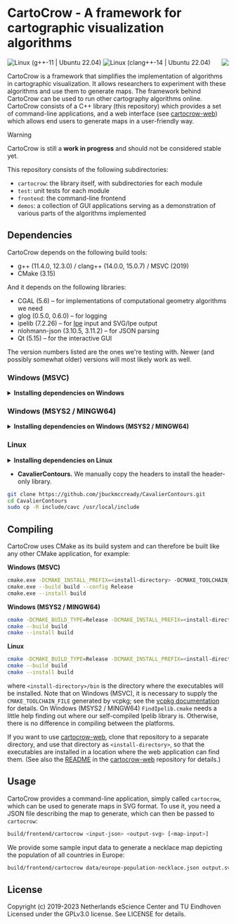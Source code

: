 # CartoCrow - A framework for cartographic visualization algorithms

<img align="right" src="https://user-images.githubusercontent.com/7533280/122964753-ddca4b00-d387-11eb-8320-7ba7bbb7e496.png">

![Linux (g++-11 | Ubuntu 22.04)](https://github.com/tue-alga/cartocrow/workflows/Linux%20(g++-11%20|%20Ubuntu%2022.04)/badge.svg)
![Linux (clang++-14 | Ubuntu 22.04)](https://github.com/tue-alga/cartocrow/workflows/Linux%20(clang++-14%20|%20Ubuntu%2022.04)/badge.svg)

CartoCrow is a framework that simplifies the implementation of algorithms in cartographic visualization. It allows researchers to experiment with these algorithms and use them to generate maps. The framework behind CartoCrow can be used to run other cartography algorithms online. CartoCrow consists of a C++ library (this repository) which provides a set of command-line applications, and a web interface (see [cartocrow-web](https://github.com/tue-alga/cartocrow-web)) which allows end users to generate maps in a user-friendly way.

> [!WARNING]  
> CartoCrow is still a **work in progress**  and should not be considered stable yet.

This repository consists of the following subdirectories:

* `cartocrow`: the library itself, with subdirectories for each module
* `test`: unit tests for each module
* `frontend`: the command-line frontend
* `demos`: a collection of GUI applications serving as a demonstration of various parts of the algorithms implemented


## Dependencies

CartoCrow depends on the following build tools:

* g++ (11.4.0, 12.3.0) / clang++ (14.0.0, 15.0.7) / MSVC (2019)
* CMake (3.15)

And it depends on the following libraries:

* CGAL (5.6) – for implementations of computational geometry algorithms we need
* glog (0.5.0, 0.6.0) – for logging
* ipelib (7.2.26) – for [Ipe](https://ipe.otfried.org) input and SVG/Ipe output
* nlohmann-json (3.10.5, 3.11.2) – for JSON parsing
* Qt (5.15) – for the interactive GUI

The version numbers listed are the ones we're testing with. Newer (and possibly somewhat older) versions will most likely work as well.


### Windows (MSVC)

<details>
  <summary><b>Installing dependencies on Windows</b></summary>

On Windows systems, we recommend using [vcpkg](https://github.com/microsoft/vcpkg) to install and manage dependencies. The following steps install everything necessary to build CartoCrow.

* **MSVC.** Download MSVC 2019 from [Microsoft's website](https://docs.microsoft.com/en-us/visualstudio/releases/2019/release-notes) and install it.

* **CMake.** Download CMake from [here](https://cmake.org/download/) and install it. (Note: If you have a version of CMake installed in Cygwin, this does not seem to play well with vcpkg. Please install a native version of CMake.)

* **vcpkg.** The standard procedure to setup vcpkg on Windows:

  ```sh
  git clone https://github.com/microsoft/vcpkg
  cd vcpkg
  .\bootstrap-vcpkg.bat
  ```

  In our experience, vcpkg may misbehave when installed in a directory with a long path name, or a path name containing exotic characters. vcpkg itself recommends `C:\src\vcpkg`.

  For more information on installing vcpkg, see [here](https://github.com/microsoft/vcpkg#quick-start-windows).

* **Install dependencies.** As described [here](https://doc.cgal.org/latest/Manual/windows.html#title0):

  ```sh
  vcpkg install cgal:x64-windows
  vcpkg install qt5:x64-windows
  vcpkg install glog:x64-windows
  vcpkg install nlohmann-json:x64-windows
  ```

  This step can take a very long time, especially compiling CGAL (around 30 minutes) and Qt (around 2 hours).

* **Ipelib.** This library is not available in vcpkg, so we will have to build it ourselves. Unfortunately, the [upstream version](https://github.com/otfried/ipe/releases/download/v7.2.24/ipe-7.2.24-src.tar.gz) of ipelib does not compile cleanly with MSVC. We prepared a patched version *(to do: link coming soon)* that can be compiled and installed with

  ```sh
  cmake -DCMAKE_BUILD_TYPE=Release -DCMAKE_INSTALL_PREFIX=install -DCMAKE_TOOLCHAIN_FILE=<path-to-vcpkg>\scripts\buildsystems\vcpkg.cmake -S . -B build
  cmake --build build
  sudo cmake --install build
  ```
</details>


### Windows (MSYS2 / MINGW64)

<details>
  <summary><b>Installing dependencies on Windows (MSYS2 / MINGW64)</b></summary>

In case your machine does not have MSYS2 installed yet, you can download it from [here](https://www.msys2.org/).

Most dependencies can be obtained from the repository:

```sh
pacman -S base-devel mingw-w64-x86_64-toolchain mingw-w64-x86_64-cmake mingw-w64-x86_64-ninja
pacman -S mingw-w64-x86_64-cgal mingw-w64-x86_64-glog mingw-w64-x86_64-qt5 mingw-w64-x86_64-nlohmann-json
```

The remaining dependencies need to be built manually.

* **Ipelib.** Download the [source archive](https://github.com/otfried/ipe/releases/download/v7.2.26/ipe-7.2.26-src.tar.gz) and unpack it. Instead of the instructions for Ubuntu given in `install.txt`, you can use the following to install the dependencies:
  ```sh
  pacman -S mingw-w64-x86_64-freetype mingw-w64-x86_64-cairo mingw-w64-x86_64-libjpeg-turbo
  pacman -S mingw-w64-x86_64-libpng mingw-w64-x86_64-lua mingw-w64-x86_64-zlib
  pacman -S mingw-w64-x86_64-libspiro mingw-w64-x86_64-gsl
  ```
  Then set the correct environment: in `common.mak`, set
  ```make
  # line 158
  IPEDEPS       := /mingw64  # or /ucrt64 if you're building under UCRT64

  # line 167-168
  LUA_CFLAGS    := -I$(IPEDEPS)/lua54/include
  LUA_LIBS      := -L$(IPEDEPS)/lib -llua
  ```
  A few changes are necessary to make Ipelib compile correctly:
    * in `src/ipelib/ipeplatform.cpp` and `src/ipelib/ipebitmap_win.cpp`, add an `#include <string>`;
    * in `src/ipelib/ipeplatform.cpp`, in `Platform::runLatex()`, replace `wcmd.data()` by `&wcmd[0]`;
    * in `src/ipelib/ipeplatform.cpp`, in `String::w()`, replace `result.data()` by `&result[0]`.
  
  Then, to compile:
  ```sh
  cd src
  make IPEPREFIX=/usr/local ipelib
  ```
  The compiled library `ipe.dll` ends up in `mingw64/bin`.
</details>


### Linux

<details>
  <summary><b>Installing dependencies on Linux</b></summary>

On Ubuntu, most dependencies can be obtained from the repository:

```sh
sudo apt install build-essential cmake
sudo apt install libcgal-dev nlohmann-json3-dev qtbase5-dev
```

The remaining dependencies need to be built manually.

* **glog.** This dependency is built manually because Ubuntu's packaging apparently does not include the CMake files we need.

  ```sh
  git clone https://github.com/google/glog.git
  cd glog
  cmake -S . -B build
  cmake --build build
  sudo cmake --install build
  ```

* **Ipelib.** Download the [source archive](https://github.com/otfried/ipe/releases/download/v7.2.24/ipe-7.2.24-src.tar.gz), unpack it, and compile and install it using the instructions given in `install.txt`.
</details>

* **CavalierContours.** We manually copy the headers to install the header-only library.
```sh
git clone https://github.com/jbuckmccready/CavalierContours.git
cd CavalierContours
sudo cp -R include/cavc /usr/local/include
```

## Compiling

CartoCrow uses CMake as its build system and can therefore be built like any other CMake application, for example:

**Windows (MSVC)**
```sh
cmake.exe -DCMAKE_INSTALL_PREFIX=<install-directory> -DCMAKE_TOOLCHAIN_FILE=<path-to-vcpkg>\scripts\buildsystems\vcpkg.cmake -S . -B build
cmake.exe --build build --config Release
cmake.exe --install build
```

**Windows (MSYS2 / MINGW64)**
```sh
cmake -DCMAKE_BUILD_TYPE=Release -DCMAKE_INSTALL_PREFIX=<install-directory> -DIpelib_LIBRARY=<location-of-ipe.dll> -S . -B build
cmake --build build
cmake --install build
```

**Linux**
```sh
cmake -DCMAKE_BUILD_TYPE=Release -DCMAKE_INSTALL_PREFIX=<install-directory> -S . -B build
cmake --build build
cmake --install build
```

where `<install-directory>/bin` is the directory where the executables will be installed. Note that on Windows (MSVC), it is necessary to supply the `CMAKE_TOOLCHAIN_FILE` generated by vcpkg; see the [vcpkg documentation](https://github.com/microsoft/vcpkg/blob/master/docs/users/integration.md#cmake-toolchain-file-recommended-for-open-source-cmake-projects) for details. On Windows (MSYS2 / MINGW64) `FindIpelib.cmake` needs a little help finding out where our self-compiled Ipelib library is. Otherwise, there is no difference in compiling between the platforms.

If you want to use [cartocrow-web](https://github.com/tue-alga/cartocrow-web), clone that repository to a separate directory, and use that directory as `<install-directory>`, so that the executables are installed in a location where the web application can find them. (See also the [README](https://github.com/tue-alga/cartocrow-web/blob/master/README.md) in the [cartocrow-web](https://github.com/tue-alga/cartocrow-web) repository for details.)


## Usage

CartoCrow provides a command-line application, simply called `cartocrow`, which can be used to generate maps in SVG format. To use it, you need a JSON file describing the map to generate, which can then be passed to `cartocrow`:

```bash
build/frontend/cartocrow <input-json> <output-svg> [<map-input>]
```

We provide some sample input data to generate a necklace map depicting the population of all countries in Europe:

```bash
build/frontend/cartocrow data/europe-population-necklace.json output.svg data/europe.ipe
```


## License

Copyright (c) 2019-2023 Netherlands eScience Center and TU Eindhoven
Licensed under the GPLv3.0 license. See LICENSE for details.
